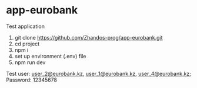# app-eurobank
Test application


1. git clone https://github.com/Zhandos-prog/app-eurobank.git
2. cd project
3. npm i
4. set up environment (.env) file
5. npm run dev


Test user: user_2@eurobank.kz, user_1@eurobank.kz, user_4@eurobank.kz; Password: 12345678
